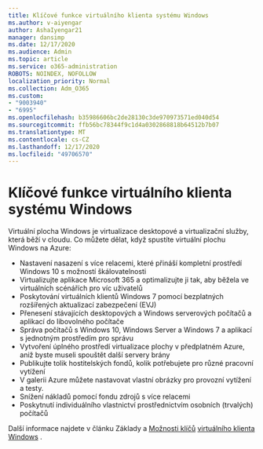 ```yaml
---
title: Klíčové funkce virtuálního klienta systému Windows
ms.author: v-aiyengar
author: AshaIyengar21
manager: dansimp
ms.date: 12/17/2020
ms.audience: Admin
ms.topic: article
ms.service: o365-administration
ROBOTS: NOINDEX, NOFOLLOW
localization_priority: Normal
ms.collection: Adm_O365
ms.custom:
- "9003940"
- "6995"
ms.openlocfilehash: b35986606bc2de28130c3de970973571ed040d54
ms.sourcegitcommit: ffb56bc78344f9c1d4a0302868818b64512b7b07
ms.translationtype: MT
ms.contentlocale: cs-CZ
ms.lasthandoff: 12/17/2020
ms.locfileid: "49706570"
---
```

# <a name="key-capabilities-of-windows-virtual-desktop"></a>Klíčové funkce virtuálního klienta systému Windows

Virtuální plocha Windows je virtualizace desktopové a virtualizační služby, která běží v cloudu. Co můžete dělat, když spustíte virtuální plochu Windows na Azure:

- Nastavení nasazení s více relacemi, které přináší kompletní prostředí Windows 10 s možností škálovatelnosti
- Virtualizujte aplikace Microsoft 365 a optimalizujte ji tak, aby běžela ve virtuálních scénářích pro víc uživatelů
- Poskytování virtuálních klientů Windows 7 pomocí bezplatných rozšířených aktualizací zabezpečení (EVJ)
- Přenesení stávajících desktopových a Windows serverových počítačů a aplikací do libovolného počítače
- Správa počítačů s Windows 10, Windows Server a Windows 7 a aplikací s jednotným prostředím pro správu
- Vytvoření úplného prostředí virtualizace plochy v předplatném Azure, aniž byste museli spouštět další servery brány
- Publikujte tolik hostitelských fondů, kolik potřebujete pro různé pracovní vytížení
- V galerii Azure můžete nastavovat vlastní obrázky pro provozní vytížení a testy.
- Snížení nákladů pomocí fondu zdrojů s více relacemi
- Poskytnutí individuálního vlastnictví prostřednictvím osobních (trvalých) počítačů

Další informace najdete v článku Základy a [Možnosti klíčů](https://go.microsoft.com/fwlink/?linkid=2127033) [virtuálního klienta Windows](https://go.microsoft.com/fwlink/?linkid=2127033) .

